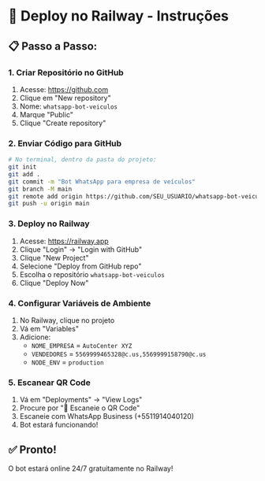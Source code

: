 # 🚀 Deploy no Railway - Instruções

## 📋 Passo a Passo:

### 1. Criar Repositório no GitHub
1. Acesse: https://github.com
2. Clique em "New repository"
3. Nome: `whatsapp-bot-veiculos`
4. Marque "Public"
5. Clique "Create repository"

### 2. Enviar Código para GitHub
```bash
# No terminal, dentro da pasta do projeto:
git init
git add .
git commit -m "Bot WhatsApp para empresa de veículos"
git branch -M main
git remote add origin https://github.com/SEU_USUARIO/whatsapp-bot-veiculos.git
git push -u origin main
```

### 3. Deploy no Railway
1. Acesse: https://railway.app
2. Clique "Login" → "Login with GitHub"
3. Clique "New Project"
4. Selecione "Deploy from GitHub repo"
5. Escolha o repositório `whatsapp-bot-veiculos`
6. Clique "Deploy Now"

### 4. Configurar Variáveis de Ambiente
1. No Railway, clique no projeto
2. Vá em "Variables"
3. Adicione:
   - `NOME_EMPRESA` = `AutoCenter XYZ`
   - `VENDEDORES` = `5569999465328@c.us,5569999158790@c.us`
   - `NODE_ENV` = `production`

### 5. Escanear QR Code
1. Vá em "Deployments" → "View Logs"
2. Procure por "📱 Escaneie o QR Code"
3. Escaneie com WhatsApp Business (+5511914040120)
4. Bot estará funcionando!

## ✅ Pronto!
O bot estará online 24/7 gratuitamente no Railway!
